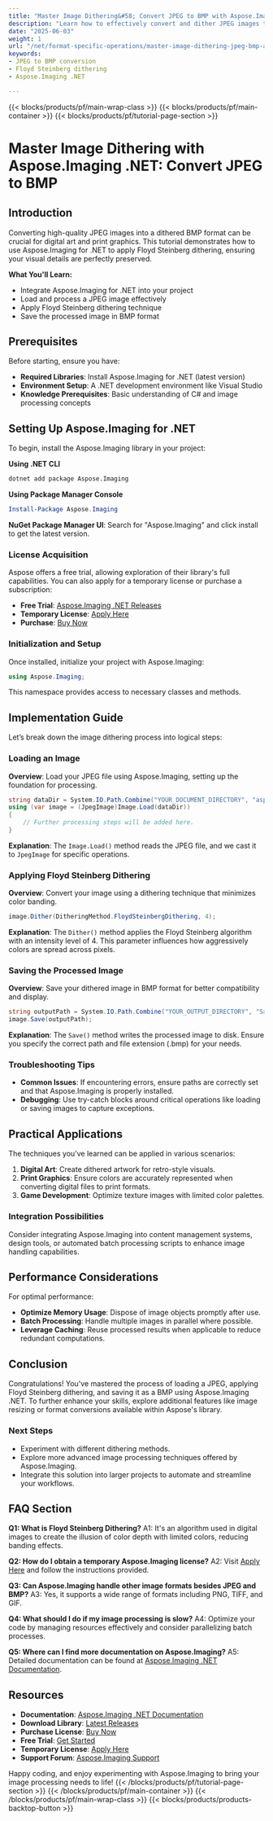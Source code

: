 ```yaml
---
title: "Master Image Dithering&#58; Convert JPEG to BMP with Aspose.Imaging in .NET"
description: "Learn how to effectively convert and dither JPEG images to BMP format using Aspose.Imaging for .NET. Master Floyd Steinberg dithering for enhanced color depth."
date: "2025-06-03"
weight: 1
url: "/net/format-specific-operations/master-image-dithering-jpeg-bmp-aspose-imaging-net/"
keywords:
- JPEG to BMP conversion
- Floyd Steinberg dithering
- Aspose.Imaging .NET

---
```


{{< blocks/products/pf/main-wrap-class >}}
{{< blocks/products/pf/main-container >}}
{{< blocks/products/pf/tutorial-page-section >}}
# Master Image Dithering with Aspose.Imaging .NET: Convert JPEG to BMP

## Introduction

Converting high-quality JPEG images into a dithered BMP format can be crucial for digital art and print graphics. This tutorial demonstrates how to use Aspose.Imaging for .NET to apply Floyd Steinberg dithering, ensuring your visual details are perfectly preserved.

**What You'll Learn:**
- Integrate Aspose.Imaging for .NET into your project
- Load and process a JPEG image effectively
- Apply Floyd Steinberg dithering technique
- Save the processed image in BMP format

## Prerequisites

Before starting, ensure you have:
- **Required Libraries**: Install Aspose.Imaging for .NET (latest version)
- **Environment Setup**: A .NET development environment like Visual Studio
- **Knowledge Prerequisites**: Basic understanding of C# and image processing concepts

## Setting Up Aspose.Imaging for .NET

To begin, install the Aspose.Imaging library in your project:

**Using .NET CLI**
```bash
dotnet add package Aspose.Imaging
```

**Using Package Manager Console**
```powershell
Install-Package Aspose.Imaging
```

**NuGet Package Manager UI**: Search for "Aspose.Imaging" and click install to get the latest version.

### License Acquisition

Aspose offers a free trial, allowing exploration of their library's full capabilities. You can also apply for a temporary license or purchase a subscription:
- **Free Trial**: [Aspose.Imaging .NET Releases](https://releases.aspose.com/imaging/net/)
- **Temporary License**: [Apply Here](https://purchase.aspose.com/temporary-license/)
- **Purchase**: [Buy Now](https://purchase.aspose.com/buy)

### Initialization and Setup

Once installed, initialize your project with Aspose.Imaging:
```csharp
using Aspose.Imaging;
```
This namespace provides access to necessary classes and methods.

## Implementation Guide

Let’s break down the image dithering process into logical steps:

### Loading an Image

**Overview**: Load your JPEG file using Aspose.Imaging, setting up the foundation for processing.
```csharp
string dataDir = System.IO.Path.Combine("YOUR_DOCUMENT_DIRECTORY", "aspose-logo.jpg");
using (var image = (JpegImage)Image.Load(dataDir))
{
    // Further processing steps will be added here.
}
```
**Explanation**: The `Image.Load()` method reads the JPEG file, and we cast it to `JpegImage` for specific operations.

### Applying Floyd Steinberg Dithering

**Overview**: Convert your image using a dithering technique that minimizes color banding.
```csharp
image.Dither(DitheringMethod.FloydSteinbergDithering, 4);
```
**Explanation**: The `Dither()` method applies the Floyd Steinberg algorithm with an intensity level of 4. This parameter influences how aggressively colors are spread across pixels.

### Saving the Processed Image

**Overview**: Save your dithered image in BMP format for better compatibility and display.
```csharp
string outputPath = System.IO.Path.Combine("YOUR_OUTPUT_DIRECTORY", "SampleImage_out.bmp");
image.Save(outputPath);
```
**Explanation**: The `Save()` method writes the processed image to disk. Ensure you specify the correct path and file extension (.bmp) for your needs.

### Troubleshooting Tips

- **Common Issues**: If encountering errors, ensure paths are correctly set and that Aspose.Imaging is properly installed.
- **Debugging**: Use try-catch blocks around critical operations like loading or saving images to capture exceptions.

## Practical Applications

The techniques you've learned can be applied in various scenarios:
1. **Digital Art**: Create dithered artwork for retro-style visuals.
2. **Print Graphics**: Ensure colors are accurately represented when converting digital files to print formats.
3. **Game Development**: Optimize texture images with limited color palettes.

### Integration Possibilities

Consider integrating Aspose.Imaging into content management systems, design tools, or automated batch processing scripts to enhance image handling capabilities.

## Performance Considerations

For optimal performance:
- **Optimize Memory Usage**: Dispose of image objects promptly after use.
- **Batch Processing**: Handle multiple images in parallel where possible.
- **Leverage Caching**: Reuse processed results when applicable to reduce redundant computations.

## Conclusion

Congratulations! You've mastered the process of loading a JPEG, applying Floyd Steinberg dithering, and saving it as a BMP using Aspose.Imaging .NET. To further enhance your skills, explore additional features like image resizing or format conversions available within Aspose's library.

### Next Steps

- Experiment with different dithering methods.
- Explore more advanced image processing techniques offered by Aspose.Imaging.
- Integrate this solution into larger projects to automate and streamline your workflows.

## FAQ Section

**Q1: What is Floyd Steinberg Dithering?**
A1: It's an algorithm used in digital images to create the illusion of color depth with limited colors, reducing banding effects.

**Q2: How do I obtain a temporary Aspose.Imaging license?**
A2: Visit [Apply Here](https://purchase.aspose.com/temporary-license/) and follow the instructions provided.

**Q3: Can Aspose.Imaging handle other image formats besides JPEG and BMP?**
A3: Yes, it supports a wide range of formats including PNG, TIFF, and GIF.

**Q4: What should I do if my image processing is slow?**
A4: Optimize your code by managing resources effectively and consider parallelizing batch processes.

**Q5: Where can I find more documentation on Aspose.Imaging?**
A5: Detailed documentation can be found at [Aspose.Imaging .NET Documentation](https://reference.aspose.com/imaging/net/).

## Resources
- **Documentation**: [Aspose.Imaging .NET Documentation](https://reference.aspose.com/imaging/net/)
- **Download Library**: [Latest Releases](https://releases.aspose.com/imaging/net/)
- **Purchase License**: [Buy Now](https://purchase.aspose.com/buy)
- **Free Trial**: [Get Started](https://releases.aspose.com/imaging/net/)
- **Temporary License**: [Apply Here](https://purchase.aspose.com/temporary-license/)
- **Support Forum**: [Aspose.Imaging Support](https://forum.aspose.com/c/imaging/10)

Happy coding, and enjoy experimenting with Aspose.Imaging to bring your image processing needs to life!
{{< /blocks/products/pf/tutorial-page-section >}}
{{< /blocks/products/pf/main-container >}}
{{< /blocks/products/pf/main-wrap-class >}}
{{< blocks/products/products-backtop-button >}}